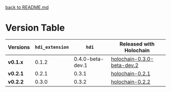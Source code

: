 [back to README.md](README.md)


# Version Table

| Versions   | `hdi_extension` | `hdi`            | Released with Holochain                                                                              |
|------------|-----------------|------------------|------------------------------------------------------------------------------------------------------|
| **v0.1.x** | 0.1.2           | 0.4.0-beta-dev.1 | [holochain-0.3.0-beta-dev.2](https://github.com/holochain/holochain/tree/holochain-0.3.0-beta-dev.2) |
| **v0.2.1** | 0.2.1           | 0.3.1            | [holochain-0.2.1](https://github.com/holochain/holochain/tree/holochain-0.2.1)                       |
| **v0.2.2** | 0.3.0           | 0.3.2            | [holochain-0.2.2](https://github.com/holochain/holochain/tree/holochain-0.2.2)                       |
